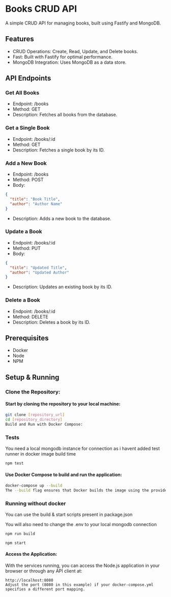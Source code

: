 # Books CRUD API

A simple CRUD API for managing books, built using Fastify and MongoDB.

## Features
* CRUD Operations: Create, Read, Update, and Delete books.
* Fast: Built with Fastify for optimal performance.
* MongoDB Integration: Uses MongoDB as a data store.

## API Endpoints

### Get All Books
* Endpoint: /books
* Method: GET
* Description: Fetches all books from the database.

### Get a Single Book
* Endpoint: /books/:id
* Method: GET
* Description: Fetches a single book by its ID.

### Add a New Book
* Endpoint: /books
* Method: POST
* Body:
```json
{
  "title": "Book Title",
  "author": "Author Name"
}
```
* Description: Adds a new book to the database.


### Update a Book
* Endpoint: /books/:id
* Method: PUT
* Body:
```json
{
  "title": "Updated Title",
  "author": "Updated Author"
}
```
* Description: Updates an existing book by its ID.


### Delete a Book
* Endpoint: /books/:id
* Method: DELETE
* Description: Deletes a book by its ID.

## Prerequisites
* Docker
* Node
* NPM

## Setup & Running

### Clone the Repository:

#### Start by cloning the repository to your local machine:

```bash
git clone [repository_url]
cd [repository_directory]
Build and Run with Docker Compose:
```

### Tests

You need a local mongodb instance for connection as i havent added test runner in docker image build time

```bash
npm test
```

#### Use Docker Compose to build and run the application:

```bash
docker-compose up --build
The --build flag ensures that Docker builds the image using the provided Dockerfile. Once built, Docker Compose will start the services defined in docker-compose.yml.
```

### Running without docker

You can use the build & start scripts present in package.json

You will also need to change the .env to your local mongodb connection

```bash
npm run build
```

```
npm start
```

#### Access the Application:

With the services running, you can access the Node.js application in your browser or through any API client at:

```
http://localhost:8080
Adjust the port (8080 in this example) if your docker-compose.yml specifies a different port mapping.
```